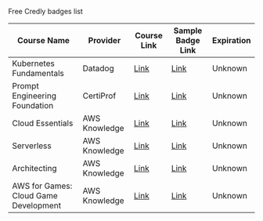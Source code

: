Free Credly badges list

| Course Name | Provider | Course Link | Sample Badge Link | Expiration |
| --- | --- | --- | --- | --- |
| Kubernetes Fundamentals | Datadog | [Link](https://learn.datadoghq.com/bundles/k8s-fundamentals)| [Link](https://www.credly.com/org/datadog/badge/kubernetes-fundamentals) | Unknown |
| Prompt Engineering Foundation | CertiProf | [Link](https://certiprof.com/products/prompt-engineering-foundation-professional-certification-cpefpc)| [Link](https://www.credly.com/org/certiprof/badge/prompt-engineering-foundation-professional-certific.1) | Unknown |
| Cloud Essentials | AWS Knowledge | [Link](https://explore.skillbuilder.aws/learn/public/learning_plan/view/82/cloud-essentials-knowledge-badge-readiness-path)| [Link](https://www.credly.com/org/amazon-web-services/badge/aws-knowledge-cloud-essentials) | Unknown |
| Serverless | AWS Knowledge | [Link](https://explore.skillbuilder.aws/learn/public/learning_plan/view/92/serverless-learning-plan)| [Link](https://www.credly.com/badges/ad2fa05d-50da-43c0-bb46-0173bce74aff/linked_in?t=s6sz9p) | Unknown |
| Architecting | AWS Knowledge | [Link](https://explore.skillbuilder.aws/learn/public/learning_plan/view/1044/solutions-architect-knowledge-badge-readiness-path)| [Link](https://www.credly.com/badges/504d21ea-3fa3-455e-84a7-98c8f88d18a0/linked_in?t=sc9kr9) | Unknown |
| AWS for Games: Cloud Game Development | AWS Knowledge | [Link](https://explore.skillbuilder.aws/learn/public/learning_plan/view/1570/aws-for-games-cloud-game-development-knowledge-badge-readiness-path)| [Link](https://www.credly.com/badges/11969798-ae2b-4a75-a2df-3814eb05ad01/linked_in?t=s7degb) | Unknown |